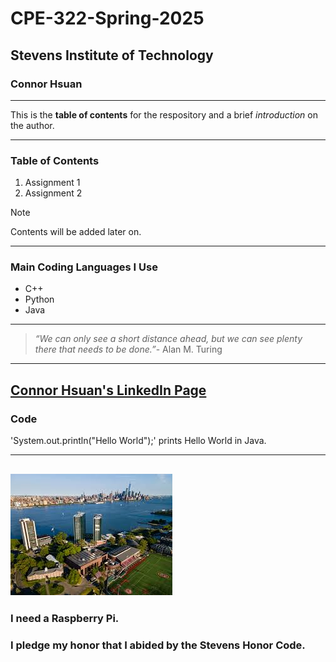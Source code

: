 # CPE-322-Spring-2025
## Stevens Institute of Technology
### Connor Hsuan
---
This is the **table of contents** for the respository and a brief *introduction* on the author.

---
### Table of Contents
1. Assignment 1
2. Assignment 2
> [!Note]
> Contents will be added later on.
---
### Main Coding Languages I Use
* C++
* Python
* Java
---
> _“We can only see a short distance ahead, but we can see plenty there that needs to be done.”_- Alan M. Turing
---
[Connor Hsuan's LinkedIn Page](https://www.linkedin.com/in/connor-hsuan-3665002b2/)
---
### Code
'System.out.println("Hello World");' prints Hello World in Java.

---
![A picture of Stevens Institute of Technology.](Stevens.jpg)
---
### I need a Raspberry Pi.
### I pledge my honor that I abided by the Stevens Honor Code.
